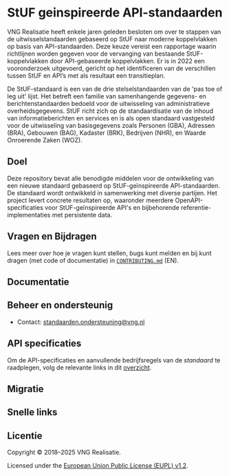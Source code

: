 **StUF geinspireerde API-standaarden** 
=====
VNG Realisatie heeft enkele jaren geleden besloten om over te stappen van de uitwisselstandaarden gebaseerd op StUF naar moderne koppelvlakken op basis van API-standaarden. Deze keuze vereist een rapportage waarin richtlijnen worden gegeven voor de vervanging van bestaande StUF-koppelvlakken door API-gebaseerde koppelvlakken. Er is in 2022 een vooronderzoek uitgevoerd, gericht op het identificeren van de verschillen tussen StUF en API’s met als resultaat een transitieplan. 

De StUF-standaard is een van de drie stelselstandaarden van de 'pas toe of leg uit' lijst. Het betreft een familie van samenhangende gegevens- en berichtenstandaarden bedoeld voor de uitwisseling van administratieve overheidsgegevens. StUF richt zich op de standaardisatie van de inhoud van informatieberichten en services en is als open standaard vastgesteld voor de uitwisseling van basisgegevens zoals Personen (GBA), Adressen (BRA), Gebouwen (BAG), Kadaster (BRK), Bedrijven (NHR), en Waarde Onroerende Zaken (WOZ)​​. 


## Doel

Deze repository bevat alle benodigde middelen voor de ontwikkeling van een nieuwe standaard gebaseerd op StUF-geïnspireerde API-standaarden. De standaard wordt ontwikkeld in samenwerking met diverse partijen. Het project levert concrete resultaten op, waaronder meerdere OpenAPI-specificaties voor StUF-geïnspireerde API's en bijbehorende referentie-implementaties met persistente data.

## Vragen en Bijdragen

Lees meer over hoe je vragen kunt stellen, bugs kunt melden en bij kunt dragen (met code of documentatie) in [`CONTRIBUTING.md`](CONTRIBUTING.md) (EN).

## Documentatie

## Beheer en ondersteunig
- Contact: standaarden.ondersteuning@vng.nl

## API specificaties 

Om de API-specificaties en aanvullende bedrijfsregels van de *standaard* te raadplegen, volg de relevante links in dit [overzicht](https://vng-realisatie.github.io/).

## Migratie

## Snelle links


## Licentie 

Copyright © 2018–2025 VNG Realisatie.

Licensed under the [European Union Public License (EUPL) v1.2](LICENSE).
